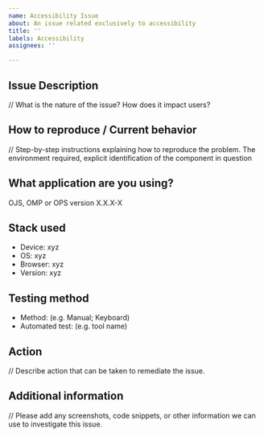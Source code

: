 ```yaml
---
name: Accessibility Issue
about: An issue related exclusively to accessibility
title: ''
labels: Accessibility
assignees: ''

---
```


## Issue Description
// What is the nature of the issue? How does it impact users?


## How to reproduce / Current behavior
// Step-by-step instructions explaining how to reproduce the problem. The environment required, explicit identification of the component in question


## What application are you using?
 OJS, OMP or OPS version X.X.X-X

## Stack used 
- Device: xyz
- OS: xyz
- Browser: xyz
- Version: xyz

## Testing method
- Method: (e.g. Manual; Keyboard)
- Automated test: (e.g. tool name)

## Action
// Describe action that can be taken to remediate the issue. 


## Additional information
// Please add any screenshots, code snippets, or other information we can use to investigate this issue.
